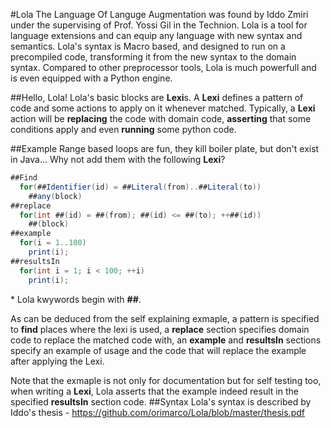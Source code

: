 #Lola
The Language Of Languge Augmentation was found by Iddo Zmiri under the supervising of Prof. Yossi Gil in the Technion.
Lola is a tool for language extensions and can equip any language with new syntax and semantics.
Lola's syntax is Macro based, and designed to run on a precompiled code, transforming it from the new syntax to the domain syntax.
Compared to other preprocessor tools, Lola is much powerfull and is even equipped with a Python engine.

##Hello, Lola!
Lola's basic blocks are **Lexi**s.
A **Lexi** defines a pattern of code and some actions to apply on it whenever matched.
Typically, a **Lexi** action will be **replacing** the code with domain code, **asserting** that some conditions apply and even **running** some python code.


##Example
Range based loops are fun, they kill boiler plate, but don't exist in Java...
Why not add them with the following **Lexi**?
```java
##Find
  for(##Identifier(id) = ##Literal(from)..##Literal(to))
    ##any(block)
##replace
  for(int ##(id) = ##(from); ##(id) <= ##(to); ++##(id))
    ##(block)
##example
  for(i = 1..100)
    print(i);
##resultsIn
  for(int i = 1; i < 100; ++i)
    print(i);
``` 
\* Lola kwywords begin with **\##**.

As can be deduced from the self explaining exmaple, a pattern is specified to **find** places where the lexi is used, a **replace** section specifies domain code to replace the matched code with, an **example** and **resultsIn** sections specify an example of usage and the code that will replace the example after applying the Lexi. 

Note that the exmaple is not only for documentation but for self testing too, when writing a **Lexi**, Lola asserts that the example indeed result in the specified **resultsIn** section code.
##Syntax
Lola's syntax is described by Iddo's thesis - https://github.com/orimarco/Lola/blob/master/thesis.pdf




##
